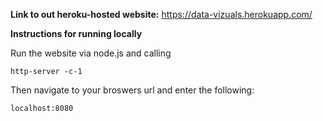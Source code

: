**Link to out heroku-hosted website:** https://data-vizuals.herokuapp.com/



**Instructions for running locally**

Run the website via node.js and calling

    http-server -c-1
    
Then navigate to your broswers url and enter the following:

    localhost:8080

